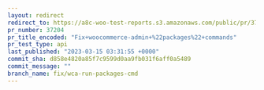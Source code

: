 ```yaml
---
layout: redirect
redirect_to: https://a8c-woo-test-reports.s3.amazonaws.com/public/pr/37204/api/index.html
pr_number: 37204
pr_title_encoded: "Fix+woocommerce-admin+%22packages%22+commands"
pr_test_type: api
last_published: "2023-03-15 03:31:55 +0000"
commit_sha: d858e4820a85f7c9599d0aa9fb031f6aff0a5489
commit_message: ""
branch_name: fix/wca-run-packages-cmd
---
```

